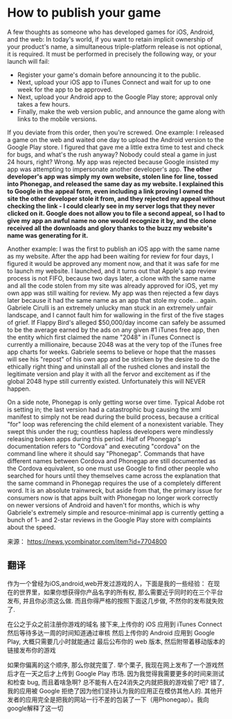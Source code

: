 # How to publish your game

<!--
ID: 30891ec7-e11c-467e-b64d-c5192b68eb42
Status: publish
Date: 2017-05-30T04:10:00
Modified: 2017-05-30T04:10:00
wp_id: 370
-->

A few thoughts as someone who has developed games for iOS, Android, and the web:
In today's world, if you want to retain implicit ownership of your product's name, a simultaneous triple-platform release is not optional, it is required. It must be performed in precisely the following way, or your launch will fail:

- Register your game's domain before announcing it to the public.
- Next, upload your iOS app to iTunes Connect and wait for up to one week for the app to be approved.
- Next, upload your Android app to the Google Play store; approval only takes a few hours.
- Finally, make the web version public, and announce the game along with links to the mobile versions.

If you deviate from this order, then you're screwed. One example: I released a game on the web and waited one day to upload the Android version to the Google Play store. I figured that gave me a little extra time to test and check for bugs, and what's the rush anyway? Nobody could steal a game in just 24 hours, right? Wrong. My app was rejected because Google insisted my app was attempting to impersonate another developer's app. **The other developer's app was simply my own website, stolen line for line, tossed into Phonegap, and released the same day as my website. I explained this to Google in the appeal form, even including a link proving I owned the site the other developer stole it from, and they rejected my appeal without checking the link - I could clearly see in my server logs that they never clicked on it. Google does not allow you to file a second appeal, so I had to give my app an awful name no one would recognize it by, and the clone received all the downloads and glory thanks to the buzz my website's name was generating for it.**

Another example: I was the first to publish an iOS app with the same name as my website. After the app had been waiting for review for four days, I figured it would be approved any moment now, and that it was safe for me to launch my website. I launched, and it turns out that Apple's app review process is not FIFO, because two days later, a clone with the same name and all the code stolen from my site was already approved for iOS, yet my own app was still waiting for review. My app was then rejected a few days later because it had the same name as an app that stole my code... again.
Gabriele Cirulli is an extremely unlucky man stuck in an extremely unfair landscape, and I cannot fault him for wallowing in the first of the five stages of grief. If Flappy Bird's alleged $50,000/day income can safely be assumed to be the average earned by the ads on any given #1 iTunes free app, then the entity which first claimed the name "2048" in iTunes Connect is currently a millionaire, because 2048 was at the very top of the iTunes free app charts for weeks. Gabriele seems to believe or hope that the masses will see his "repost" of his own app and be stricken by the desire to do the ethically right thing and uninstall all of the rushed clones and install the legitimate version and play it with all the fervor and excitement as if the global 2048 hype still currently existed. Unfortunately this will NEVER happen.

On a side note, Phonegap is only getting worse over time. Typical Adobe rot is setting in; the last version had a catastrophic bug causing the xml manifest to simply not be read during the build process, because a critical "for" loop was referencing the child element of a nonexistent variable. They swept this under the rug; countless hapless developers were mindlessly releasing broken apps during this period. Half of Phonegap's documentation refers to "Cordova" and executing "cordova" on the command line where it should say "Phonegap". Commands that have different names between Cordova and Phonegap are still documented as the Cordova equivalent, so one must use Google to find other people who searched for hours until they themselves came across the explanation that the same command in Phonegap requires the use of a completely different word. It is an absolute trainwreck, but aside from that, the primary issue for consumers now is that apps built with Phonegap no longer work correctly on newer versions of Android and haven't for months, which is why Gabriele's extremely simple and resource-minimal app is currently getting a bunch of 1- and 2-star reviews in the Google Play store with complaints about the speed.

来源： <https://news.ycombinator.com/item?id=7704800>

翻译
------

作为一个曾经为iOS,android,web开发过游戏的人，下面是我的一些经验：
在现在的世界里，如果你想获得你产品名字的所有权, 那么需要近乎同时的在三个平台发布, 并且你必须这么做. 而且你得严格的按照下面这几步做, 不然你的发布就失败了.

在公之于众之前注册你游戏的域名
接下来,上传你的 iOS 应用到 iTunes Connect 然后等待多达一周的时间知道通过审核
然后上传你的 Android 应用到 Google Play, 大概只需要几小时就能通过
最后公布你的 web 版本, 然后附带着移动版本的链接发布你的游戏

如果你偏离的这个顺序, 那么你就完蛋了. 举个栗子, 我现在网上发布了一个游戏然后才在一天之后才上传到 Google Play 市场. 因为我觉得我需要更多的时间来测试和检查 bug, 而且着啥急啊? 总不能有人在24消失之内就把我的游戏偷了吧? 错了, 我的应用被 Google 拒绝了因为他们坚持认为我的应用正在模仿其他人的. 其他开发者的应用完全是把我的网站一行不差的包装了一下（用Phonegap）。我向google解释了这一切